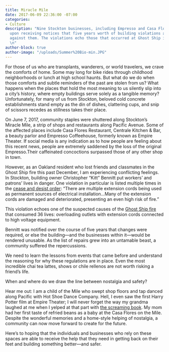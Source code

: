 ```yaml
---
title: Miracle Mile
date: 2017-06-09 22:36:00 -07:00
categories:
- Culture
description: "Nine Stockton businesses, including Empresso and Casa Flores, close
  upon receiving notices that five years worth of building violations are stacked
  against them. The violations echo those that occurred at Ghost Ship in Oakland.
  \n"
author-block: true
author-image: "/uploads/Summer%20Bio-min.JPG"
---
```


For those of us who are transplants, wanderers, or world travelers, we crave the comforts of home. Some may long for bike rides through childhood neighborhoods or lunch at high school haunts. But what do we do when those comforts and subtle reminders of the past are stolen from us? What happens when the places that hold the most meaning to us silently slip into a city’s history, where empty buildings serve solely as a tangible memory? Unfortunately, for many of us from Stockton, beloved cold concrete establishments stand empty as the din of dishes, clattering cups, and snip of scissors recedes as stillness takes their place.
 
On June 7, 2017, community staples were shuttered along Stockton’s Miracle Mile, a strip of shops and restaurants along Pacific Avenue. Some of the affected places include Casa Flores Restaurant, Centrale Kitchen & Bar, a beauty parlor and Empresso Coffeehouse, formerly known as Empire Theater. If social media is any indication as to how people are feeling about this recent news, people are extremely saddened by the loss of the original Empresso.Their caffeinated concoctions surpassed those of any other shop in town.
 
However, as an Oakland resident who lost friends and classmates in the Ghost Ship fire this past December, I am experiencing conflicting feelings. In Stockton, building owner Christopher “Kitt” Bennitt put workers’ and patrons’ lives in danger. One violation in particular is listed multiple times in the [cease and desist order](https://drive.google.com/file/d/0B3ZOiXG9tKc2a0VwdUdhXzlkNFU/view): “There are multiple extension cords being used as permanent sources of electrical installation…Many of the extension cords are damaged and deteriorated, presenting an even high risk of fire.”
 
This violation echoes one of the suspected causes of the [Ghost Ship fire](https://www.theguardian.com/music/2017/jun/02/oakland-ghost-ship-warehouse-fire-aftermath-artists) that consumed 36 lives: overloading outlets with extension cords connected to high voltage equipment.
 
Bennitt was notified over the course of five years that changes were required, or else the building—and the businesses within it—would be rendered unusable. As the list of repairs grew into an untamable beast, a community suffered the repercussions.
 
We need to learn the lessons from events that came before and understand the reasoning for why these regulations are in place. Even the most incredible chai tea lattes, shows or chile rellenos are not worth risking a friend’s life.
 
When and where do we draw the line between nostalgia and safety?
 
Hear me out: I am a child of the Mile who swept shop floors and tap danced along Pacific with Hot Shoe Dance Company. Hell, I even saw the first Harry Potter film at Empire Theater; I will never forget the way my grandma laughed at me when I yelped at that part with [the screaming book](https://www.youtube.com/watch?v=jj-rpslBk0c). My mom had her first taste of refried beans as a baby at the Casa Flores on the Mile. Despite the wonderful memories and a home-style helping of nostalgia, a community can now move forward to create for the future.
 
Here’s to hoping that the individuals and businesses who rely on these spaces are able to receive the help that they need in getting back on their feet and building something better—and safer.  